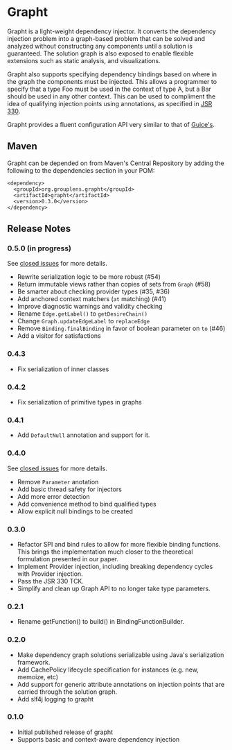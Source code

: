# Grapht

Grapht is a light-weight dependency injector. It converts the dependency
injection problem into a graph-based problem that can be solved and analyzed
without constructing any components until a solution is guaranteed. The solution
graph is also exposed to enable flexible extensions such as static analysis, 
and visualizations.

Grapht also supports specifying dependency bindings based on where in the
graph the components must be injected. This allows a programmer to specify that
a type Foo must be used in the context of type A, but a Bar should be used in
any other context. This can be used to compliment the idea of qualifying
injection points using annotations, as specified in [JSR 330][jsr330].

Grapht provides a fluent configuration API very similar to that of 
[Guice's][guice].

[jsr330]: http://code.google.com/p/atinject/
[guice]: http://code.google.com/p/google-guice/

## Maven

Grapht can be depended on from Maven's Central Repository by adding the 
following to the dependencies section in your POM:

    <dependency>
      <groupId>org.grouplens.grapht</groupId>
      <artifactId>grapht</artifactId>
      <version>0.3.0</version>
    </dependency>
    
## Release Notes

### 0.5.0 (in progress)

See [closed issues][issues-0.5] for more details.

* Rewrite serialization logic to be more robust (#54)
* Return immutable views rather than copies of sets from `Graph` (#58)
* Be smarter about checking provider types (#35, #36)
* Add anchored context matchers (`at` matching) (#41)
* Improve diagnostic warnings and validity checking
* Rename `Edge.getLabel()` to `getDesireChain()`
* Change `Graph.updateEdgeLabel` to `replaceEdge`
* Remove `Binding.finalBinding` in favor of boolean parameter on `to` (#46)
* Add a visitor for satisfactions

[issues-0.5]: https://bitbucket.org/grouplens/grapht/issues?status=duplicate&status=invalid&status=resolved&status=wontfix&milestone=0.5.0

### 0.4.3

* Fix serialization of inner classes

### 0.4.2

* Fix serialization of primitive types in graphs

### 0.4.1

* Add `DefaultNull` annotation and support for it.

### 0.4.0

See [closed issues][issues-0.4] for more details.

* Remove `Parameter` anotation
* Add basic thread safety for injectors
* Add more error detection
* Add convenience method to bind qualified types
* Allow explicit null bindings to be created

[issues-0.4]: https://bitbucket.org/grouplens/grapht/issues?status=duplicate&status=invalid&status=resolved&status=wontfix&milestone=0.4.0

### 0.3.0
* Refactor SPI and bind rules to allow for more flexible binding functions.
  This brings the implementation much closer to the theoretical formulation
  presented in our paper.
* Implement Provider injection, including breaking dependency cycles with
  Provider injection.
* Pass the JSR 330 TCK.
* Simplify and clean up Graph API to no longer take type parameters.

### 0.2.1
* Rename getFunction() to build() in BindingFunctionBuilder.

### 0.2.0

* Make dependency graph solutions serializable using Java's serialization
  framework.
* Add CachePolicy lifecycle specification for instances (e.g. new, memoize, etc)
* Add support for generic attribute annotations on injection points that are
  carried through the solution graph.
* Add slf4j logging to grapht

### 0.1.0
* Initial published release of grapht
* Supports basic and context-aware dependency injection
